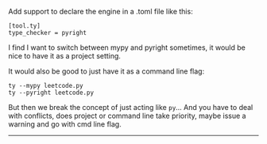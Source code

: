 Add support to declare the engine in a .toml file like this:
```
[tool.ty]
type_checker = pyright
```
I find I want to switch between mypy and pyright sometimes,
it would be nice to have it as a project setting.

It would also be good to just have it as a command line flag:
```
ty --mypy leetcode.py
ty --pyright leetcode.py
```
But then we break the concept of just acting like `py`...
And you have to deal with conflicts, does project or command line
take priority, maybe issue a warning and go with cmd line flag.

---
